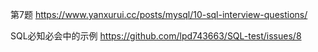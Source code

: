 
第7题
https://www.yanxurui.cc/posts/mysql/10-sql-interview-questions/



SQL必知必会中的示例
https://github.com/lpd743663/SQL-test/issues/8